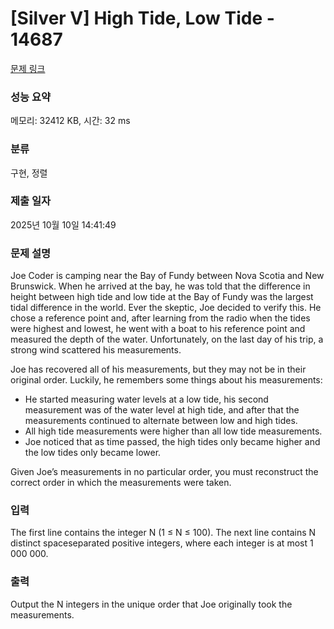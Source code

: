 # [Silver V] High Tide, Low Tide - 14687 

[문제 링크](https://www.acmicpc.net/problem/14687) 

### 성능 요약

메모리: 32412 KB, 시간: 32 ms

### 분류

구현, 정렬

### 제출 일자

2025년 10월 10일 14:41:49

### 문제 설명

<p>Joe Coder is camping near the Bay of Fundy between Nova Scotia and New Brunswick. When he arrived at the bay, he was told that the difference in height between high tide and low tide at the Bay of Fundy was the largest tidal difference in the world. Ever the skeptic, Joe decided to verify this. He chose a reference point and, after learning from the radio when the tides were highest and lowest, he went with a boat to his reference point and measured the depth of the water. Unfortunately, on the last day of his trip, a strong wind scattered his measurements.</p>

<p>Joe has recovered all of his measurements, but they may not be in their original order. Luckily, he remembers some things about his measurements:</p>

<ul>
	<li>He started measuring water levels at a low tide, his second measurement was of the water level at high tide, and after that the measurements continued to alternate between low and high tides.</li>
	<li>All high tide measurements were higher than all low tide measurements.</li>
	<li>Joe noticed that as time passed, the high tides only became higher and the low tides only became lower.</li>
</ul>

<p>Given Joe’s measurements in no particular order, you must reconstruct the correct order in which the measurements were taken.</p>

### 입력 

 <p>The first line contains the integer N (1 ≤ N ≤ 100). The next line contains N distinct spaceseparated positive integers, where each integer is at most 1 000 000.</p>

### 출력 

 <p>Output the N integers in the unique order that Joe originally took the measurements.</p>

